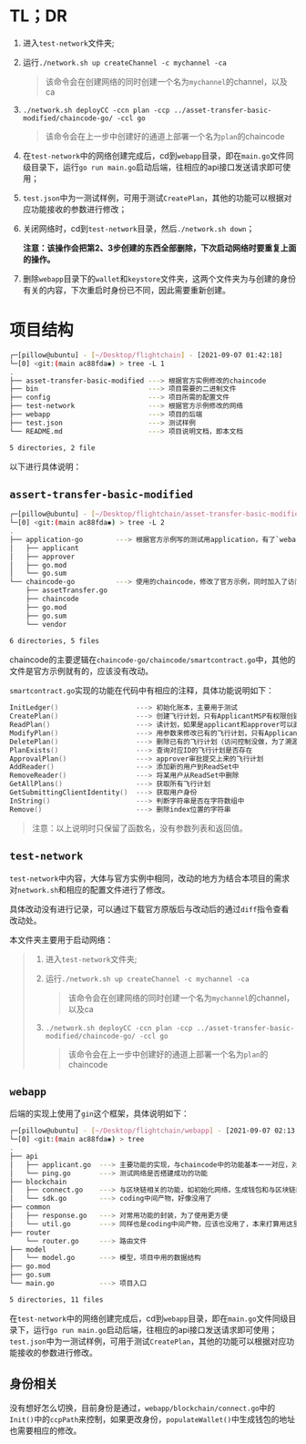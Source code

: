 # TL；DR

1. 进入`test-network`文件夹;  

2. 运行`./network.sh up createChannel -c mychannel -ca`  

   > 该命令会在创建网络的同时创建一个名为`mychannel`的channel，以及ca  

3. `./network.sh deployCC -ccn plan -ccp ../asset-transfer-basic-modified/chaincode-go/ -ccl go`  

   > 该命令会在上一步中创建好的通道上部署一个名为`plan`的chaincode  

4. 在`test-network`中的网络创建完成后，cd到`webapp`目录，即在`main.go`文件同级目录下，运行`go run main.go`启动后端，往相应的api接口发送请求即可使用；

5. `test.json`中为一测试样例，可用于测试`CreatePlan`，其他的功能可以根据对应功能接收的参数进行修改；

6. 关闭网络时，cd到`test-network`目录，然后`./network.sh down`；

   **注意：该操作会把第2、3步创建的东西全部删除，下次启动网络时要重复上面的操作。**

7. 删除`webapp`目录下的`wallet`和`keystore`文件夹，这两个文件夹为与创建的身份有关的内容，下次重启时身份已不同，因此需要重新创建。

# 项目结构

```bash
┌─[pillow@ubuntu] - [~/Desktop/flightchain] - [2021-09-07 01:42:18]
└─[0] <git:(main ac88fda✱) > tree -L 1
.
├── asset-transfer-basic-modified ---> 根据官方实例修改的chaincode 
├── bin                           ---> 项目需要的二进制文件
├── config                        ---> 项目所需的配置文件
├── test-network                  ---> 根据官方示例修改的网络
├── webapp                        ---> 项目的后端
├── test.json                     ---> 测试样例
└── README.md                     ---> 项目说明文档，即本文档

5 directories, 2 file
```

以下进行具体说明：

## `assert-transfer-basic-modified`

```bash
┌─[pillow@ubuntu] - [~/Desktop/flightchain/asset-transfer-basic-modified] - [2021-09-07 01:48:43]
└─[0] <git:(main ac88fda✱) > tree -L 2
.
├── application-go        ---> 根据官方示例写的测试用application，有了`webapp`后可以说没用了
│   ├── applicant
│   ├── approver
│   ├── go.mod
│   └── go.sum
└── chaincode-go          ---> 使用的chaincode，修改了官方示例，同时加入了访问控制
    ├── assetTransfer.go
    ├── chaincode
    ├── go.mod
    ├── go.sum
    └── vendor
    
6 directories, 5 files
```

chaincode的主要逻辑在`chaincode-go/chaincode/smartcontract.go`中，其他的文件是官方示例就有的，应该没有改动。

`smartcontract.go`实现的功能在代码中有相应的注释，具体功能说明如下：

```go
InitLedger()                   ---> 初始化账本，主要用于测试
CreatePlan()                   ---> 创建飞行计划，只有ApplicantMSP有权限创建飞行计划
ReadPlan()                     ---> 读计划，如果是applicant和approver可以直接读取，如果是user，则判断是否在ReadSet中
ModifyPlan()                   ---> 用参数来修改已有的飞行计划，只有ApplicantMSP有权限修改飞行计划，且是能修改自己提交的飞行计划
DeletePlan()                   ---> 删除已有的飞行计划（访问控制没做，为了溯源可能不需要这个功能）
PlanExists()                   ---> 查询对应ID的飞行计划是否存在
ApprovalPlan()                 ---> approver审批提交上来的飞行计划
AddReader()                    ---> 添加新的用户到ReadSet中
RemoveReader()                 ---> 将某用户从ReadSet中删除
GetAllPlans()                  ---> 获取所有飞行计划
GetSubmittingClientIdentity()  ---> 获取用户身份
InString()                     ---> 判断字符串是否在字符数组中
Remove()                       ---> 删除index位置的字符串
```

> 注意：以上说明时只保留了函数名，没有参数列表和返回值。

## `test-network`

`test-network`中内容，大体与官方实例中相同，改动的地方为结合本项目的需求对`network.sh`和相应的配置文件进行了修改。

具体改动没有进行记录，可以通过下载官方原版后与改动后的通过`diff`指令查看改动处。

本文件夹主要用于启动网络：

> 1. 进入`test-network`文件夹;  
>
> 2. 运行`./network.sh up createChannel -c mychannel -ca`  
>
>    > 该命令会在创建网络的同时创建一个名为`mychannel`的channel，以及ca  
>
> 3. `./network.sh deployCC -ccn plan -ccp ../asset-transfer-basic-modified/chaincode-go/ -ccl go`  
>
>    > 该命令会在上一步中创建好的通道上部署一个名为`plan`的chaincode  

## `webapp`

后端的实现上使用了`gin`这个框架，具体说明如下：

```bash
┌─[pillow@ubuntu] - [~/Desktop/flightchain/webapp] - [2021-09-07 02:13:13]
└─[0] <git:(main ac88fda✱) > tree
.
├── api
│   ├── applicant.go  ---> 主要功能的实现，与chaincode中的功能基本一一对应，对chaincode中的功能进行封装以方便使用
│   └── ping.go       ---> 测试网络是否搭建成功的功能
├── blockchain
│   ├── connect.go    ---> 与区块链相关的功能，如初始化网络，生成钱包和与区块链网络进行交互
│   └── sdk.go        ---> coding中间产物，好像没用了
├── common
│   ├── response.go   ---> 对常用功能的封装，为了使用更方便
│   └── util.go       ---> 同样也是coding中间产物，应该也没用了，本来打算用这里的代码解决的问题用别的方式解决了
├── router
    └── router.go     ---> 路由文件
├── model
│   └── model.go      ---> 模型，项目中用的数据结构
├── go.mod
├── go.sum
└── main.go           ---> 项目入口

5 directories, 11 files
```

在`test-network`中的网络创建完成后，cd到`webapp`目录，即在`main.go`文件同级目录下，运行`go run main.go`启动后端，往相应的api接口发送请求即可使用；`test.json`中为一测试样例，可用于测试`CreatePlan`，其他的功能可以根据对应功能接收的参数进行修改。

## 身份相关

没有想好怎么切换，目前身份是通过，`webapp/blockchain/connect.go`中的`Init()`中的`ccpPath`来控制，如果更改身份，`populateWallet()`中生成钱包的地址也需要相应的修改。
